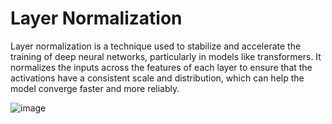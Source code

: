 # Layer Normalization

Layer normalization is a technique used to stabilize and accelerate the training of deep neural networks, particularly in models like transformers. It normalizes the inputs across the features of each layer to ensure that the activations have a consistent scale and distribution, which can help the model converge faster and more reliably.


![image](https://github.com/user-attachments/assets/eb6a3502-0c37-4b87-a650-e77151da33c2)


